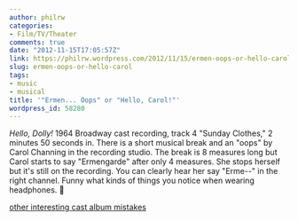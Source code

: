 ```yaml
---
author: philrw
categories:
- Film/TV/Theater
comments: true
date: "2012-11-15T17:05:57Z"
link: https://philrw.wordpress.com/2012/11/15/ermen-oops-or-hello-carol/
slug: ermen-oops-or-hello-carol
tags:
- music
- musical
title: '"Ermen... Oops" or "Hello, Carol!"'
wordpress_id: 58280
---
```


_Hello, Dolly!_ 1964 Broadway cast recording, track 4 "Sunday Clothes," 2 minutes 50 seconds in. There is a short musical break and an "oops" by Carol Channing in the recording studio. The break is 8 measures long but Carol starts to say "Ermengarde" after only 4 measures. She stops herself but it's still on the recording. You can clearly hear her say "Erme--" in the right channel. Funny what kinds of things you notice when wearing headphones. :slightly_smiling_face:


[other interesting cast album mistakes](http://www.masterworksbroadway.com/blog/mistakes-were-made-on-cast-albums/)
